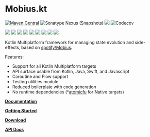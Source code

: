 # Mobius.kt

[![Maven Central](https://img.shields.io/maven-central/v/org.drewcarlson/mobiuskt-core-jvm?label=maven&color=blue)](https://search.maven.org/search?q=g:org.drewcarlson%20a:mobiuskt-*)
![Sonatype Nexus (Snapshots)](https://img.shields.io/nexus/s/org.drewcarlson/mobiuskt-core-jvm?server=https%3A%2F%2Fs01.oss.sonatype.org)
![](https://github.com/DrewCarlson/mobius.kt/workflows/Tests/badge.svg)
![Codecov](https://img.shields.io/codecov/c/github/drewcarlson/mobius.kt?token=7DKJUD60BO)

![](https://img.shields.io/static/v1?label=&message=Platforms&color=grey)
![](https://img.shields.io/static/v1?label=&message=Js&color=blue)
![](https://img.shields.io/static/v1?label=&message=Jvm&color=blue)
![](https://img.shields.io/static/v1?label=&message=Linux&color=blue)
![](https://img.shields.io/static/v1?label=&message=macOS&color=blue)
![](https://img.shields.io/static/v1?label=&message=Windows&color=blue)
![](https://img.shields.io/static/v1?label=&message=iOS&color=blue)
![](https://img.shields.io/static/v1?label=&message=tvOS&color=blue)
![](https://img.shields.io/static/v1?label=&message=watchOS&color=blue)

Kotlin Multiplatform framework for managing state evolution and side-effects, based on [spotify/Mobius](https://github.com/spotify/mobius).

Features:

- Support for all Kotlin Multiplatform targets
- API surface usable from Kotlin, Java, Swift, and Javascript
- Coroutine and Flow support
- Testing utilities module
- Reduced boilerplate with code generation
- No runtime dependencies (*[atomicfu](https://github.com/Kotlin/kotlinx-atomicfu/) for Native targets)

**[Documentation](https://drewcarlson.github.io/mobius.kt/latest/)**

**[Getting Started](https://drewcarlson.github.io/mobius.kt/latest/getting-started/)**

**[Download](https://drewcarlson.github.io/mobius.kt/latest/download/)**

**[API Docs](https://drewcarlson.github.io/mobius.kt/latest/kdoc/)**

